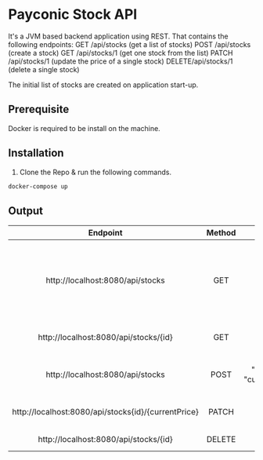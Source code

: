 # Payconic Stock API

It's a JVM based backend application using REST. That contains the following
endpoints:
    GET /api/stocks (get a list of stocks)
    POST /api/stocks (create a stock)
    GET /api/stocks/1 (get one stock from the list)
    PATCH /api/stocks/1 (update the price of a single stock)
    DELETE/api/stocks/1 (delete a single stock)
    
The initial list of stocks are created on application start-up.

## Prerequisite
Docker is required to be install on the machine.

## Installation
1) Clone the Repo & run the following commands.

```bash
docker-compose up
```

## Output

| Endpoint | Method | Body | Description |
|:---:|:---:|:---:|:---:|
| http://localhost:8080/api/stocks | GET | - | Fetch all stocks with pegination (default pageNumber = 0 and pageSize = 5) |
| http://localhost:8080/api/stocks/{id} | GET | - | get one stock from the list |
| http://localhost:8080/api/stocks | POST | { "id":"1", "name":"Stock 1", "currentPrice":"1000" } | update the price of a single stock |
| http://localhost:8080/api/stocks{id}/{currentPrice} | PATCH | - | To update existing record. |
| http://localhost:8080/api/stocks/{id} | DELETE | - | delete a single stock |

```

